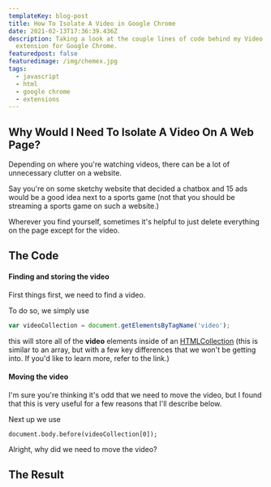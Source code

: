```yaml
---
templateKey: blog-post
title: How To Isolate A Video in Google Chrome
date: 2021-02-13T17:36:39.436Z
description: Taking a look at the couple lines of code behind my Video Isolator
  extension for Google Chrome.
featuredpost: false
featuredimage: /img/chemex.jpg
tags:
  - javascript
  - html
  - google chrome
  - extensions
---
```

## Why Would I Need To Isolate A Video On A Web Page?

Depending on where you're watching videos, there can be a lot of unnecessary clutter on a website. 

Say you're on some sketchy website that decided a chatbox and 15 ads would be a good idea next to a sports game (not that you should be streaming a sports game on such a website.)

Wherever you find yourself, sometimes it's helpful to just delete everything on the page except for the video.

## The Code

#### Finding and storing the video

First things first, we need to find a video.

To do so, we simply use 

```javascript
var videoCollection = document.getElementsByTagName('video');
```

this will store all of the **video** elements inside of an [HTMLCollection](https://developer.mozilla.org/en-US/docs/Web/API/HTMLCollection) (this is similar to an array, but with a few key differences that we won't be getting into. If you'd like to learn more, refer to the link.)

#### Moving the video

I'm sure you're thinking it's odd that we need to move the video, but I found that this is very useful for a few reasons that I'll describe below.

Next up we use 

```
document.body.before(videoCollection[0]);
```

Alright, why did we need to move the video?





## The Result